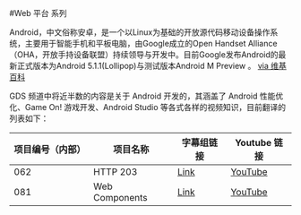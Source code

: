 #Web 平台 系列

Android，中文俗称安卓，是一个以Linux为基础的开放源代码移动设备操作系统，主要用于智能手机和平板电脑，由Google成立的Open Handset Alliance（OHA，开放手持设备联盟）持续领导与开发中。目前Google发布Android的最新正式版本为Android 5.1.1(Lollipop)与测试版本Android M Preview 。 [via 维基百科](http://https://zh.wikipedia.org/wiki/Android)

GDS 频道中将近半数的内容是关于 Android 开发的，其涵盖了 Android 性能优化、Game On! 游戏开发、Android Studio 等各式各样的视频知识，目前翻译的列表如下：

| 项目编号（内部） | 项目名称 | 字幕组链接 | Youtube 链接  |
| ---- | ---- | ---- | ---- |
|  062 | HTTP 203  | [Link](/Web/062-Http-203/index.html) | [YouTube](https://www.youtube.com/playlist?list=PLOU2XLYxmsII_38oWcnQzXs9K9HKBMg-e) |
|  081 | Web Components  | [Link](/Web/081-Web-Components/index.html) | [YouTube](https://www.youtube.com/playlist?list=PLOU2XLYxmsIJkA_W95NDrjdkk3dR6Jq4w) |

